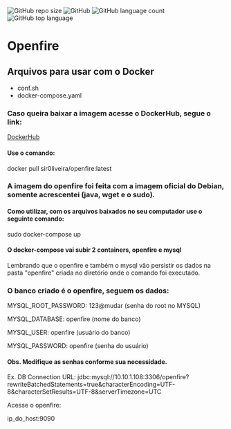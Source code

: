 ![GitHub repo size](https://img.shields.io/github/repo-size/sir0liveira/openfire) ![GitHub](https://img.shields.io/github/license/sir0liveira/openfire) ![GitHub language count](https://img.shields.io/github/languages/count/sir0liveira/openfire) ![GitHub top language](https://img.shields.io/github/languages/top/sir0liveira/openfire)
# Openfire
## Arquivos para usar com o Docker
- conf.sh
- docker-compose.yaml

### Caso queira baixar a imagem acesse o DockerHub, segue o link:

[DockerHub](https://hub.docker.com/repository/docker/sir0liveira/openfire)

#### Use o comando:
docker pull sir0liveira/openfire:latest

### A imagem do openfire foi feita com a imagem oficial do Debian, somente acrescentei (java, wget e o sudo).

#### Como utilizar, com os arquivos baixados no seu computador use o seguinte comando:
sudo docker-compose up

#### O docker-compose vai subir 2 containers, openfire e mysql

Lembrando que o openfire e também o mysql vão persistir os dados na pasta "openfire" criada no diretório onde o comando foi executado.

### O banco criado é o openfire, seguem os dados:

MYSQL_ROOT_PASSWORD: 123@mudar (senha do root no MYSQL)

MYSQL_DATABASE: openfire (nome do banco)

MYSQL_USER: openfire (usuário do banco)

MYSQL_PASSWORD: openfire (senha do usuário)

#### Obs. Modifique as senhas conforme sua necessidade.

Ex. DB Connection URL: jdbc:mysql://10.10.1.108:3306/openfire?rewriteBatchedStatements=true&characterEncoding=UTF-8&characterSetResults=UTF-8&serverTimezone=UTC

Acesse o openfire:

ip_do_host:9090
